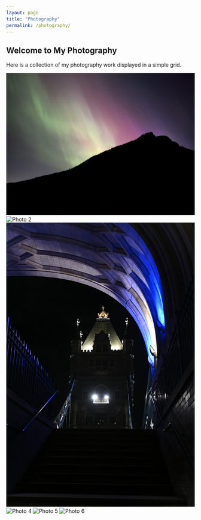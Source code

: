 ```yaml
---
layout: page
title: "Photography"
permalink: /photography/
---
```


## Welcome to My Photography

Here is a collection of my photography work displayed in a simple grid.

<div class="photo-grid">
  <img src="/assets/images/Aurora1.JPEG" alt="Photo 1">
  <img src="/assets/images/KewStatue.JPEG" alt="Photo 2">
  <img src="/assets/images/TowerbridgeUnder.JPEG" alt="Photo 3">
  <img src="/assets/images/photo4.jpg" alt="Photo 4">
  <img src="/assets/images/photo5.jpg" alt="Photo 5">
  <img src="/assets/images/photo6.jpg" alt="Photo 6">
</div>
